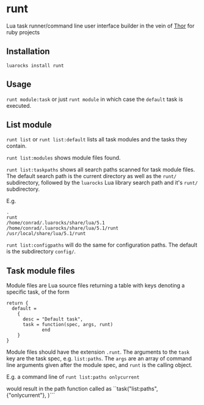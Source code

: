 runt
====

Lua task runner/command line user interface builder in the vein of [Thor][thor] for ruby projects

[thor]: http://whatisthor.com/

Installation
------------
    luarocks install runt

Usage
-----
`runt module:task` or just `runt module` in which case the `default` task is executed.

List module
-----------
`runt list` or `runt list:default` lists all task modules and the tasks they contain.

`runt list:modules` shows module files found.

`runt list:taskpaths` shows all search paths scanned for task module files. The default search path is the current directory as well as the `runt/` subdirectory, followed by the `luarocks` Lua library search path and it's `runt/` subdirectory.

E.g.
```
.
runt
/home/conrad/.luarocks/share/lua/5.1
/home/conrad/.luarocks/share/lua/5.1/runt
/usr/local/share/lua/5.1/runt
```

`runt list:configpaths` will do the same for configuration paths. The default is the subdirectory `config/`.

Task module files
-----------------

Module files are Lua source files returning a table with keys denoting a specific task, of the form
```
return {
  default =
    {
      desc = "Default task",
      task = function(spec, args, runt)
             end
    }
}
```
Module files should have the extension `.runt`. The arguments to the `task` key are the task spec, e.g. `list:paths`. The `args` are an array of command line arguments given after the module spec, and `runt` is the calling object.

E.g. a command line of ```runt list:paths onlycurrent```

would result in the path function called as ``task("list:paths", {"onlycurrent"}, <runt object>)```
